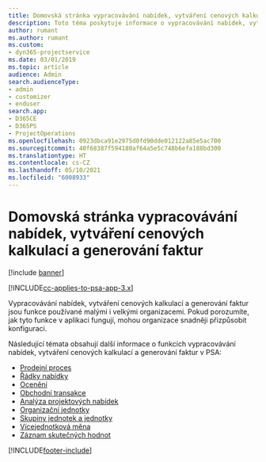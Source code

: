 ```yaml
---
title: Domovská stránka vypracovávání nabídek, vytváření cenových kalkulací a generování faktur
description: Toto téma poskytuje informace o vypracovávání nabídek, vytváření cenových kalkulací a generování faktur.
author: rumant
ms.author: rumant
ms.custom:
- dyn365-projectservice
ms.date: 03/01/2019
ms.topic: article
audience: Admin
search.audienceType:
- admin
- customizer
- enduser
search.app:
- D365CE
- D365PS
- ProjectOperations
ms.openlocfilehash: 0923dbca91e2975d0fd90dde012122a85e5ac700
ms.sourcegitcommit: 40f68387f594180af64a5e5c748b6efa188bd300
ms.translationtype: HT
ms.contentlocale: cs-CZ
ms.lasthandoff: 05/10/2021
ms.locfileid: "6008933"
---
```

# <a name="quoting-pricing-and-billing-home-page"></a>Domovská stránka vypracovávání nabídek, vytváření cenových kalkulací a generování faktur

[!include [banner](../includes/psa-now-project-operations.md)]

[!INCLUDE[cc-applies-to-psa-app-3.x](../includes/cc-applies-to-psa-app-3x.md)]

Vypracovávání nabídek, vytváření cenových kalkulací a generování faktur jsou funkce používané malými i velkými organizacemi. Pokud porozumíte, jak tyto funkce v aplikaci fungují, mohou organizace snadněji přizpůsobit konfiguraci.

Následující témata obsahují další informace o funkcích vypracovávání nabídek, vytváření cenových kalkulací a generování faktur v PSA:

- [Prodejní proces](basic-sales-process.md)
- [Řádky nabídky](basic-quote-lines.md)
- [Ocenění](basic-pricing.md)
- [Obchodní transakce](basic-business-transactions.md)
- [Analýza projektových nabídek](basic-analyzing-quotes.md)
- [Organizační jednotky](advanced-organizational.md)
- [Skupiny jednotek a jednotky](advanced-units.md)
- [Vícejednotková měna](advanced-currency.md)
- [Záznam skutečných hodnot](advanced-actuals.md)


[!INCLUDE[footer-include](../includes/footer-banner.md)]